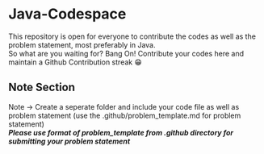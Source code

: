 # Java-Codespace
This repository is open for everyone to contribute the codes as well as the problem statement, most preferably in Java.
<br>
So what are you waiting for? Bang On! Contribute your codes here and maintain a Github Contribution streak 😁<br>
## Note Section
Note -> Create a seperate folder and include your code file as well as problem statement (use the .github/problem_template.md for problem statement)
<br>
***Please use format of problem_template from .github directory for submitting your problem statement***
